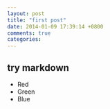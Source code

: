 ```yaml
---
layout: post
title: "first post"
date: 2014-01-09 17:39:14 +0800
comments: true
categories:
---
```


try markdown
-------------

*   Red
*   Green
*   Blue

